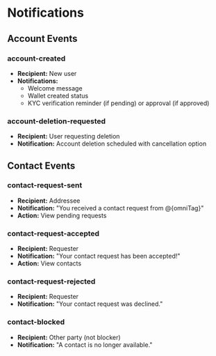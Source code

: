 # Notifications

## Account Events

### account-created
- **Recipient:** New user
- **Notifications:**
  - Welcome message
  - Wallet created status
  - KYC verification reminder (if pending) or approval (if approved)

### account-deletion-requested
- **Recipient:** User requesting deletion
- **Notification:** Account deletion scheduled with cancellation option

## Contact Events

### contact-request-sent
- **Recipient:** Addressee
- **Notification:** "You received a contact request from @{omniTag}"
- **Action:** View pending requests

### contact-request-accepted
- **Recipient:** Requester
- **Notification:** "Your contact request has been accepted!"
- **Action:** View contacts

### contact-request-rejected
- **Recipient:** Requester
- **Notification:** "Your contact request was declined."

### contact-blocked
- **Recipient:** Other party (not blocker)
- **Notification:** "A contact is no longer available."
